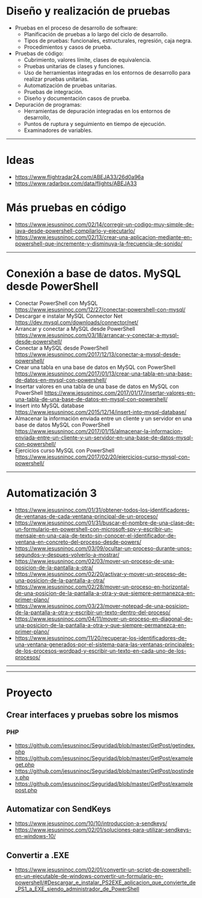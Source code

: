 # Diseño y realización de pruebas
- Pruebas en el proceso de desarrollo de software:
  - Planificación de pruebas a lo largo del ciclo de desarrollo.
  - Tipos de pruebas: funcionales, estructurales, regresión, caja negra.
  - Procedimientos y casos de prueba.
- Pruebas de código:
  - Cubrimiento, valores límite, clases de equivalencia.
  - Pruebas unitarias de clases y funciones.
  - Uso de herramientas integradas en los entornos de desarrollo para realizar pruebas unitarias.
  - Automatización de pruebas unitarias.
  - Pruebas de integración.
  - Diseño y documentación casos de prueba.
- Depuración de programas:
  - Herramientas de depuración integradas en los entornos de desarrollo,
  - Puntos de ruptura y seguimiento en tiempo de ejecución.
  - Examinadores de variables.

----------

# Ideas
* https://www.flightradar24.com/ABEJA33/26d0a96a
* https://www.radarbox.com/data/flights/ABEJA33

# Más pruebas en código
* https://www.jesusninoc.com/02/14/corregir-un-codigo-muy-simple-de-java-desde-powershell-compilarlo-y-ejecutarlo/
* https://www.jesusninoc.com/02/13/crear-una-aplicacion-mediante-en-powershell-que-incremente-y-disminuya-la-frecuencia-de-sonido/

-----------

# Conexión a base de datos. MySQL desde PowerShell
- Conectar PowerShell con MySQL https://www.jesusninoc.com/12/27/conectar-powershell-con-mysql/
- Descargar e instalar MySQL Connector Net https://dev.mysql.com/downloads/connector/net/
- Arrancar y conectar a MySQL desde PowerShell https://www.jesusninoc.com/03/18/arrancar-y-conectar-a-mysql-desde-powershell/
- Conectar a MySQL desde PowerShell https://www.jesusninoc.com/2017/12/13/conectar-a-mysql-desde-powershell/
- Crear una tabla en una base de datos en MySQL con PowerShell https://www.jesusninoc.com/2017/01/13/crear-una-tabla-en-una-base-de-datos-en-mysql-con-powershell/
- Insertar valores en una tabla de una base de datos en MySQL con PowerShell https://www.jesusninoc.com/2017/01/17/insertar-valores-en-una-tabla-de-una-base-de-datos-en-mysql-con-powershell/
- Insert into MySQL database https://www.jesusninoc.com/2015/12/14/insert-into-mysql-database/
- Almacenar la información enviada entre un cliente y un servidor en una base de datos MySQL con PowerShell https://www.jesusninoc.com/2017/01/15/almacenar-la-informacion-enviada-entre-un-cliente-y-un-servidor-en-una-base-de-datos-mysql-con-powershell/
- Ejercicios curso MySQL con PowerShell https://www.jesusninoc.com/2017/02/20/ejercicios-curso-mysql-con-powershell/

----------

# Automatización 3
* https://www.jesusninoc.com/01/31/obtener-todos-los-identificadores-de-ventanas-de-cada-ventana-principal-de-un-proceso/
* https://www.jesusninoc.com/01/31/buscar-el-nombre-de-una-clase-de-un-formulario-en-powershell-con-microsoft-spy-y-escribir-un-mensaje-en-una-caja-de-texto-sin-conocer-el-identificador-de-ventana-en-concreto-del-proceso-desde-powers/
* https://www.jesusninoc.com/03/09/ocultar-un-proceso-durante-unos-segundos-y-despues-volverlo-a-mostrar/
* https://www.jesusninoc.com/02/03/mover-un-proceso-de-una-posicion-de-la-pantalla-a-otra/
* https://www.jesusninoc.com/02/20/activar-y-mover-un-proceso-de-una-posicion-de-la-pantalla-a-otra/
* https://www.jesusninoc.com/02/28/mover-un-proceso-en-horizontal-de-una-posicion-de-la-pantalla-a-otra-y-que-siempre-permanezca-en-primer-plano/
* https://www.jesusninoc.com/03/23/mover-notepad-de-una-posicion-de-la-pantalla-a-otra-y-escribir-un-texto-dentro-del-proceso/
* https://www.jesusninoc.com/04/11/mover-un-proceso-en-diagonal-de-una-posicion-de-la-pantalla-a-otra-y-que-siempre-permanezca-en-primer-plano/
* https://www.jesusninoc.com/11/20/recuperar-los-identificadores-de-una-ventana-generados-por-el-sistema-para-las-ventanas-principales-de-los-procesos-wordpad-y-escribir-un-texto-en-cada-uno-de-los-procesos/

----------
----------

# Proyecto

## Crear interfaces y pruebas sobre los mismos
### PHP
  - https://github.com/jesusninoc/Seguridad/blob/master/GetPost/getindex.php
  - https://github.com/jesusninoc/Seguridad/blob/master/GetPost/exampleget.php
  - https://github.com/jesusninoc/Seguridad/blob/master/GetPost/postindex.php
  - https://github.com/jesusninoc/Seguridad/blob/master/GetPost/examplepost.php

## Automatizar con SendKeys
* https://www.jesusninoc.com/10/10/introduccion-a-sendkeys/
* https://www.jesusninoc.com/02/01/soluciones-para-utilizar-sendkeys-en-windows-10/

## Convertir a .EXE
* https://www.jesusninoc.com/02/01/convertir-un-script-de-powershell-en-un-ejecutable-de-windows-convertir-un-formulario-en-powershell/#Descargar_e_instalar_PS2EXE_aplicacion_que_convierte_de_PS1_a_EXE_siendo_administrador_de_PowerShell
